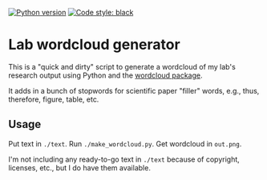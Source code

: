 [![Python version](https://img.shields.io/badge/python-3.9-blue.svg)](https://github.com/mwiens91/lab_wordcloud_generator)
[![Code style: black](https://img.shields.io/badge/code%20style-black-000000.svg)](https://github.com/psf/black)

# Lab wordcloud generator

This is a "quick and dirty" script to generate a wordcloud of my lab's
research output using Python and the [wordcloud
package](https://github.com/amueller/word_cloud).

It adds in a bunch of stopwords for scientific paper "filler" words,
e.g., thus, therefore, figure, table, etc.

## Usage

Put text in `./text`. Run `./make_wordcloud.py`. Get wordcloud in
`out.png`.

I'm not including any ready-to-go text in `./text` because of copyright,
licenses, etc., but I do have them available.
